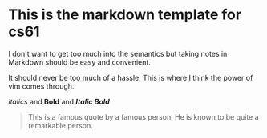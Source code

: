 # This is the markdown template for cs61

I don't want to get too much into the semantics but taking notes in
Markdown should be easy and convenient.

It should never be too much of a hassle.  This is where I think the
power of vim comes through.

*italics* and **Bold** and ***Italic Bold***

> This is a famous quote by a famous person.  He is known to be quite a
> remarkable person.



